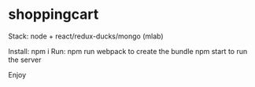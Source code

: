 # shoppingcart

Stack: node + react/redux-ducks/mongo (mlab)

Install: npm i
Run: npm run webpack to create the bundle
npm start to run the server

Enjoy